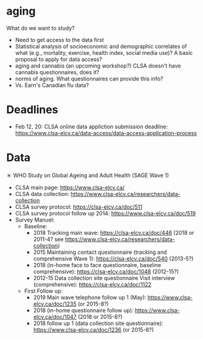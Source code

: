 # aging
What do we want to study?
- Need to get access to the data first
- Statistical analysis of socioeconomic and demographic correlates of what (e.g., mortality, exercise, health index, social media use)?  A basic proposal to apply for data access? 
- aging and cannabis (an upcoming workshop?)  CLSA doesn't have cannabis questionnaires, does it?
- norms of aging.  What questionnaires can provide this info?
- Vs. Earn's Canadian flu data?

# Deadlines
- Feb 12, 20:  CLSA online data appliction submission deadline: https://www.clsa-elcv.ca/data-access/data-access-application-process

# Data
＊ WHO Study on Global Ageing and Adult Health (SAGE Wave 1)
* CLSA main page: https://www.clsa-elcv.ca/
* CLSA data collection: https://www.clsa-elcv.ca/researchers/data-collection
* CLSA survey protocol: https://clsa-elcv.ca/doc/511
* CLSA survey protocol follow up 2014: https://www.clsa-elcv.ca/doc/519
* Survey Manuel:
  - Baseline:
    - 2018 Tracking main wave: https://clsa-elcv.ca/doc/446 (2018 or 2011-4? see https://www.clsa-elcv.ca/researchers/data-collection)
    - 2015 Maintaining contact questionnaire (tracking and comprehensive Wave 1): https://clsa-elcv.ca/doc/540 (2013-5?)
    - 2018 (in-home face to face questionnaire, baseline comprehensive): https://clsa-elcv.ca/doc/1048 (2012-15?)
    - 2012-15 Data collection site questionnaire Visit interview (comprehensive): https://clsa-elcv.ca/doc/1122   
  - First Follow up:
    - 2019 Main wave telephone follow up 1 (May): https://www.clsa-elcv.ca/doc/1235 (or 2015-8?)
    - 2018 (in-home questionnaire follow up): https://www.clsa-elcv.ca/doc/1047 (2018 or 2015-8?)
    - 2018 follow up 1 (data collection site questionnaire): https://www.clsa-elcv.ca/doc/1236 (or 2015-8?)
